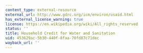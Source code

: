 ```yaml
---
content_type: external-resource
external_url: http://www.gdrc.org/icm/environ/usaid.html
has_external_license_warning: true
license: https://en.wikipedia.org/wiki/All_rights_reserved
status: ''
title: Household Credit for Water and Sanitation
uid: 453629ac-5b30-440f-8faa-70fd87c71dec
wayback_url: ''
---
```

